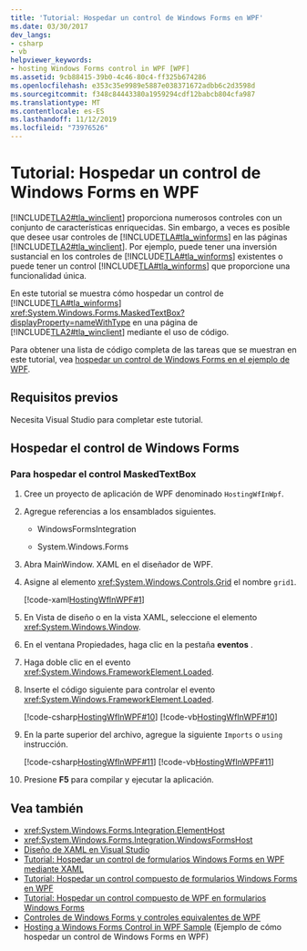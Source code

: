 ```yaml
---
title: 'Tutorial: Hospedar un control de Windows Forms en WPF'
ms.date: 03/30/2017
dev_langs:
- csharp
- vb
helpviewer_keywords:
- hosting Windows Forms control in WPF [WPF]
ms.assetid: 9cb88415-39b0-4c46-80c4-ff325b674286
ms.openlocfilehash: e353c35e9989e5887e038371672adbb6c2d3598d
ms.sourcegitcommit: f348c84443380a1959294cdf12babcb804cfa987
ms.translationtype: MT
ms.contentlocale: es-ES
ms.lasthandoff: 11/12/2019
ms.locfileid: "73976526"
---
```

# <a name="walkthrough-hosting-a-windows-forms-control-in-wpf"></a>Tutorial: Hospedar un control de Windows Forms en WPF

[!INCLUDE[TLA2#tla_winclient](../../../../includes/tla2sharptla-winclient-md.md)] proporciona numerosos controles con un conjunto de características enriquecidas. Sin embargo, a veces es posible que desee usar controles de [!INCLUDE[TLA#tla_winforms](../../../../includes/tlasharptla-winforms-md.md)] en las páginas [!INCLUDE[TLA2#tla_winclient](../../../../includes/tla2sharptla-winclient-md.md)]. Por ejemplo, puede tener una inversión sustancial en los controles de [!INCLUDE[TLA#tla_winforms](../../../../includes/tlasharptla-winforms-md.md)] existentes o puede tener un control [!INCLUDE[TLA#tla_winforms](../../../../includes/tlasharptla-winforms-md.md)] que proporcione una funcionalidad única.

En este tutorial se muestra cómo hospedar un control de [!INCLUDE[TLA#tla_winforms](../../../../includes/tlasharptla-winforms-md.md)] <xref:System.Windows.Forms.MaskedTextBox?displayProperty=nameWithType> en una página de [!INCLUDE[TLA2#tla_winclient](../../../../includes/tla2sharptla-winclient-md.md)] mediante el uso de código.

Para obtener una lista de código completa de las tareas que se muestran en este tutorial, vea [hospedar un control de Windows Forms en el ejemplo de WPF](https://go.microsoft.com/fwlink/?LinkID=160057).

## <a name="prerequisites"></a>Requisitos previos

Necesita Visual Studio para completar este tutorial.

## <a name="hosting-the-windows-forms-control"></a>Hospedar el control de Windows Forms

### <a name="to-host-the-maskedtextbox-control"></a>Para hospedar el control MaskedTextBox

1. Cree un proyecto de aplicación de WPF denominado `HostingWfInWpf`.

2. Agregue referencias a los ensamblados siguientes.

    - WindowsFormsIntegration

    - System.Windows.Forms

3. Abra MainWindow. XAML en el diseñador de WPF.

4. Asigne al elemento <xref:System.Windows.Controls.Grid> el nombre `grid1`.

     [!code-xaml[HostingWfInWPF#1](~/samples/snippets/csharp/VS_Snippets_Wpf/HostingWfInWPF/CSharp/HostingWfInWPF/Window1.xaml#1)]

5. En Vista de diseño o en la vista XAML, seleccione el elemento <xref:System.Windows.Window>.

6. En el ventana Propiedades, haga clic en la pestaña **eventos** .

7. Haga doble clic en el evento <xref:System.Windows.FrameworkElement.Loaded>.

8. Inserte el código siguiente para controlar el evento <xref:System.Windows.FrameworkElement.Loaded>.

     [!code-csharp[HostingWfInWPF#10](~/samples/snippets/csharp/VS_Snippets_Wpf/HostingWfInWPF/CSharp/HostingWfInWPF/Window1.xaml.cs#10)]
     [!code-vb[HostingWfInWPF#10](~/samples/snippets/visualbasic/VS_Snippets_Wpf/HostingWfInWPF/VisualBasic/HostingWfInWpf/Window1.xaml.vb#10)]

9. En la parte superior del archivo, agregue la siguiente `Imports` o `using` instrucción.

     [!code-csharp[HostingWfInWPF#11](~/samples/snippets/csharp/VS_Snippets_Wpf/HostingWfInWPF/CSharp/HostingWfInWPF/Window1.xaml.cs#11)]
     [!code-vb[HostingWfInWPF#11](~/samples/snippets/visualbasic/VS_Snippets_Wpf/HostingWfInWPF/VisualBasic/HostingWfInWpf/Window1.xaml.vb#11)]

10. Presione **F5** para compilar y ejecutar la aplicación.

## <a name="see-also"></a>Vea también

- <xref:System.Windows.Forms.Integration.ElementHost>
- <xref:System.Windows.Forms.Integration.WindowsFormsHost>
- [Diseño de XAML en Visual Studio](/visualstudio/xaml-tools/designing-xaml-in-visual-studio)
- [Tutorial: Hospedar un control de formularios Windows Forms en WPF mediante XAML](walkthrough-hosting-a-windows-forms-control-in-wpf-by-using-xaml.md)
- [Tutorial: Hospedar un control compuesto de formularios Windows Forms en WPF](walkthrough-hosting-a-windows-forms-composite-control-in-wpf.md)
- [Tutorial: Hospedar un control compuesto de WPF en formularios Windows Forms](walkthrough-hosting-a-wpf-composite-control-in-windows-forms.md)
- [Controles de Windows Forms y controles equivalentes de WPF](windows-forms-controls-and-equivalent-wpf-controls.md)
- [Hosting a Windows Forms Control in WPF Sample](https://go.microsoft.com/fwlink/?LinkID=160057) (Ejemplo de cómo hospedar un control de Windows Forms en WPF)

